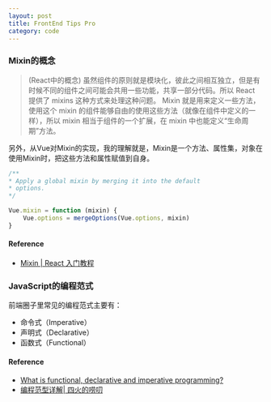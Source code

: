 ```yaml
---
layout: post
title: FrontEnd Tips Pro
category: code
---
```


### Mixin的概念

> (React中的概念)
> 虽然组件的原则就是模块化，彼此之间相互独立，但是有时候不同的组件之间可能会共用一些功能，共享一部分代码。所以 React 提供了 mixins 这种方式来处理这种问题。
> Mixin 就是用来定义一些方法，使用这个 mixin 的组件能够自由的使用这些方法（就像在组件中定义的一样），所以 mixin 相当于组件的一个扩展，在 mixin 中也能定义“生命周期”方法。

另外，从Vue对Mixin的实现，我的理解就是，Mixin是一个方法、属性集，对象在使用Mixin时，把这些方法和属性赋值到自身。

```javascript
/**
* Apply a global mixin by merging it into the default
* options.
*/

Vue.mixin = function (mixin) {
    Vue.options = mergeOptions(Vue.options, mixin)
}
```

#### Reference

- [Mixin | React 入门教程](https://hulufei.gitbooks.io/react-tutorial/content/mixin.html)


### JavaScript的编程范式

前端圈子里常见的编程范式主要有：

- 命令式（Imperative）
- 声明式（Declarative）
- 函数式（Functional）

#### Reference

- [What is functional, declarative and imperative programming?](http://stackoverflow.com/questions/602444/what-is-functional-declarative-and-imperative-programming)
- [编程范型详解| 四火的唠叨](http://www.raychase.net/2265)
